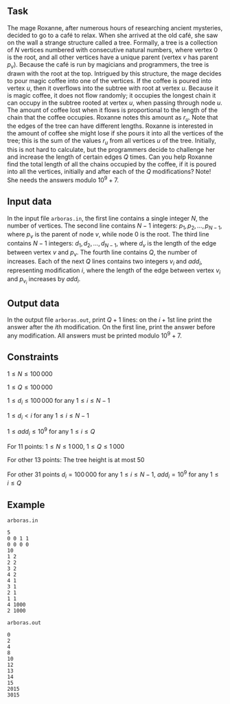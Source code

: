 ## Task

The mage Roxanne, after numerous hours of researching ancient mysteries, decided to go to a café to relax. When she arrived at the old café, she saw on the wall a strange structure called a tree. Formally, a tree is a collection of $N$ vertices numbered with consecutive natural numbers, where vertex $0$ is the root, and all other vertices have a unique parent (vertex $v$ has parent $p_v$). Because the café is run by magicians and programmers, the tree is drawn with the root at the top. Intrigued by this structure, the mage decides to pour magic coffee into one of the vertices. If the coffee is poured into vertex $u$, then it overflows into the subtree with root at vertex $u$. Because it is magic coffee, it does not flow randomly; it occupies the longest chain it can occupy in the subtree rooted at vertex $u$, when passing through node $u$. The amount of coffee lost when it flows is proportional to the length of the chain that the coffee occupies. Roxanne notes this amount as $r_u$. Note that the edges of the tree can have different lengths. Roxanne is interested in the amount of coffee she might lose if she pours it into all the vertices of the tree; this is the sum of the values $r_u$ from all vertices $u$ of the tree. Initially, this is not hard to calculate, but the programmers decide to challenge her and increase the length of certain edges $Q$ times. Can you help Roxanne find the total length of all the chains occupied by the coffee, if it is poured into all the vertices, initially and after each of the $Q$ modifications? Note! She needs the answers modulo $10^9 + 7$.

## Input data

In the input file `arboras.in`, the first line contains a single integer $N$, the number of vertices. The second line contains $N−1$ integers: $p_1, p_2, \dots, p_{N−1}$, where $p_v$ is the parent of node $v$, while node $0$ is the root. The third line contains $N−1$ integers: $d_1, d_2, \dots, d_{N−1}$, where $d_v$ is the length of the edge between vertex $v$ and $p_v$. The fourth line contains $Q$, the number of increases. Each of the next $Q$ lines contains two integers $v_i$ and $add_i$, representing modification $i$, where the length of the edge between vertex $v_i$ and $p_{v_i}$ increases by $add_i$.

## Output data

In the output file `arboras.out`, print $Q+1$ lines: on the $i+1 \text{st}$ line print the answer after the $i \text{th}$ modification. On the first line, print the answer before any modification. All answers must be printed modulo $10^9 + 7$.

## Constraints

$1 \leq N \leq 100\,000$

$1 \leq Q \leq 100\,000$

$1 \leq d_i \leq 100\,000$ for any $1 \leq i \leq N-1$

$1 \leq d_i < i$ for any $1 \leq i \leq N-1$

$1 \leq add_i \leq 10^9$ for any $1 \leq i \leq Q$

For 11 points: $1 \leq N \leq 1\,000$, $1 \leq Q \leq 1\,000$

For other 13 points: The tree height is at most 50

For other 31 points $d_i = 100\,000$ for any $1 \leq i \leq N-1$, $add_i = 10^9$ for any $1 \leq i \leq Q$

## Example

`arboras.in`

```
5
0 0 1 1
0 0 0 0
10
1 2
2 2
3 2
4 2
4 1
3 1
2 1
1 1
4 1000
2 1000
```

`arboras.out`

```
0
2
4
8
10
12
13
14
15
2015
3015
```